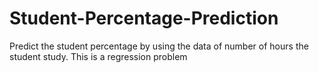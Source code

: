 # Student-Percentage-Prediction
Predict the student percentage by using the data of number of hours the student study. This is a regression problem
